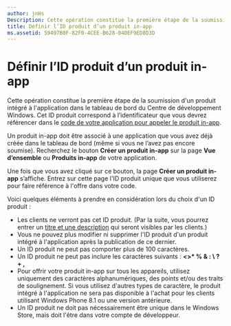 ```yaml
---
author: jnHs
Description: Cette opération constitue la première étape de la soumission d’un produit in-app dans le tableau de bord du Centre de développement Windows.
title: Définir l’ID produit d’un produit in-app
ms.assetid: 59497B0F-82F0-4CEE-B628-040EF9ED8D3D
---
```


# Définir l’ID produit d’un produit in-app


Cette opération constitue la première étape de la soumission d&#39;un produit intégré à l&#39;application dans le tableau de bord du Centre de développement Windows. Cet ID produit correspond à l’identificateur que vous devrez référencer dans le [code de votre application pour appeler le produit in-app](https://msdn.microsoft.com/library/windows/apps/mt219684).

Un produit in-app doit être associé à une application que vous avez déjà créée dans le tableau de bord (même si vous ne l’avez pas encore soumise). Recherchez le bouton **Créer un produit in-app** sur la page **Vue d’ensemble** ou **Produits in-app** de votre application.

Une fois que vous avez cliqué sur ce bouton, la page **Créer un produit in-app** s’affiche. Entrez sur cette page l'ID produit unique que vous utiliserez pour faire référence à l'offre dans votre code.

Voici quelques éléments à prendre en considération lors du choix d'un ID produit :

-   Les clients ne verront pas cet ID produit. (Par la suite, vous pourrez entrer un [titre et une description](create-iap-descriptions.md) qui seront visibles par les clients.)
-   Vous ne pouvez plus modifier ni supprimer l'ID produit d'un produit intégré à l'application après la publication de ce dernier.
-   Un ID produit ne peut pas comporter plus de 100 caractères.
-   Un ID produit ne peut pas inclure les caractères suivants : **&lt;&gt;\* % &amp; : \\ ? + ,**
-   Pour offrir votre produit in-app sur tous les appareils, utilisez uniquement des caractères alphanumériques, des points et/ou des traits de soulignement. Si vous utilisez d'autres types de caractère, le produit intégré à l'application ne sera pas disponible à l'achat pour les clients utilisant Windows Phone 8.1 ou une version antérieure.
-   Un ID produit ne doit pas nécessairement être unique dans le Windows Store, mais doit l'être dans votre compte de développeur.

 

 






<!--HONumber=May16_HO2-->


